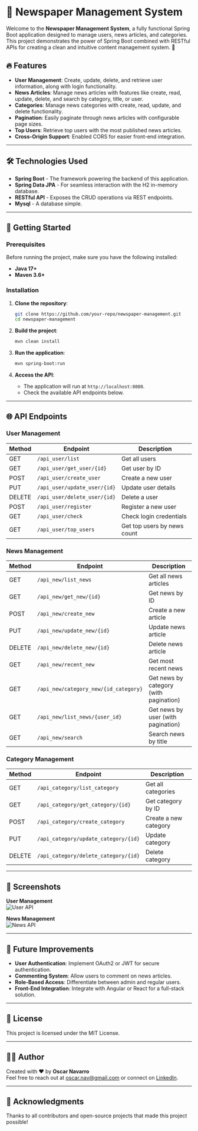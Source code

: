 # 📰 Newspaper Management System

Welcome to the **Newspaper Management System**, a fully functional Spring Boot application designed to manage users, news articles, and categories. This project demonstrates the power of Spring Boot combined with RESTful APIs for creating a clean and intuitive content management system. 🚀

## 🔥 Features

- **User Management**: Create, update, delete, and retrieve user information, along with login functionality.
- **News Articles**: Manage news articles with features like create, read, update, delete, and search by category, title, or user.
- **Categories**: Manage news categories with create, read, update, and delete functionality.
- **Pagination**: Easily paginate through news articles with configurable page sizes.
- **Top Users**: Retrieve top users with the most published news articles.
- **Cross-Origin Support**: Enabled CORS for easier front-end integration.

---

## 🛠️ Technologies Used

- **Spring Boot** - The framework powering the backend of this application.
- **Spring Data JPA** - For seamless interaction with the H2 in-memory database.
- **RESTful API** - Exposes the CRUD operations via REST endpoints.
- **Mysql** - A database simple.


---

## 🚀 Getting Started

### Prerequisites

Before running the project, make sure you have the following installed:

- **Java 17+**
- **Maven 3.6+**

### Installation

1. **Clone the repository**:
    ```bash
    git clone https://github.com/your-repo/newspaper-management.git
    cd newspaper-management
    ```

2. **Build the project**:
    ```bash
    mvn clean install
    ```

3. **Run the application**:
    ```bash
    mvn spring-boot:run
    ```

4. **Access the API**:
    - The application will run at `http://localhost:8080`.
    - Check the available API endpoints below.

---

## 🌐 API Endpoints

### User Management

| Method | Endpoint                     | Description                    |
|--------|-------------------------------|--------------------------------|
| GET    | `/api_user/list`              | Get all users                  |
| GET    | `/api_user/get_user/{id}`      | Get user by ID                 |
| POST   | `/api_user/create_user`        | Create a new user              |
| PUT    | `/api_user/update_user/{id}`   | Update user details            |
| DELETE | `/api_user/delete_user/{id}`   | Delete a user                  |
| POST   | `/api_user/register`           | Register a new user            |
| GET    | `/api_user/check`              | Check login credentials        |
| GET    | `/api_user/top_users`          | Get top users by news count    |

### News Management

| Method | Endpoint                          | Description                        |
|--------|------------------------------------|------------------------------------|
| GET    | `/api_new/list_news`               | Get all news articles              |
| GET    | `/api_new/get_new/{id}`            | Get news by ID                     |
| POST   | `/api_new/create_new`              | Create a new article               |
| PUT    | `/api_new/update_new/{id}`         | Update news article                |
| DELETE | `/api_new/delete_new/{id}`         | Delete news article                |
| GET    | `/api_new/recent_new`              | Get most recent news               |
| GET    | `/api_new/category_new/{id_category}` | Get news by category (with pagination) |
| GET    | `/api_new/list_news/{user_id}`     | Get news by user (with pagination) |
| GET    | `/api_new/search`                  | Search news by title               |

### Category Management

| Method | Endpoint                          | Description                        |
|--------|------------------------------------|------------------------------------|
| GET    | `/api_category/list_category`      | Get all categories                 |
| GET    | `/api_category/get_category/{id}`  | Get category by ID                 |
| POST   | `/api_category/create_category`    | Create a new category              |
| PUT    | `/api_category/update_category/{id}` | Update category                    |
| DELETE | `/api_category/delete_category/{id}` | Delete category                    |

---

## 🎨 Screenshots

**User Management**  
![User API](https://example.com/user-api.png)

**News Management**  
![News API](https://example.com/news-api.png)

---

## 🧩 Future Improvements

- **User Authentication**: Implement OAuth2 or JWT for secure authentication.
- **Commenting System**: Allow users to comment on news articles.
- **Role-Based Access**: Differentiate between admin and regular users.
- **Front-End Integration**: Integrate with Angular or React for a full-stack solution.

---

## 📜 License

This project is licensed under the MIT License.

---

## 👨‍💻 Author

Created with ❤️ by **Oscar Navarro**  
Feel free to reach out at [oscar.nav@gmail.com](mailto:oscar.nav@gmail.com) or connect on [LinkedIn](https://linkedin.com/in/oscar-navarro).

---

## 🌟 Acknowledgments

Thanks to all contributors and open-source projects that made this project possible!
